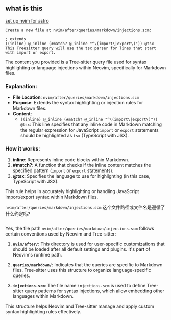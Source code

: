 ## what is this

[set up nvim for astro](https://joschua.io/posts/2023/06/22/set-up-nvim-for-astro/)

```
Create a new file at nvim/after/queries/markdown/injections.scm:

; extends
((inline) @_inline (#match? @_inline "^\(import\|export\)")) @tsx
This Treesitter query will use the tsx parser for lines that start with import or export.
```

The content you provided is a Tree-sitter query file used for syntax highlighting or language injections within Neovim, specifically for Markdown files. 

### Explanation:
- **File Location**: `nvim/after/queries/markdown/injections.scm`
- **Purpose**: Extends the syntax highlighting or injection rules for Markdown files.
- **Content**:
  - `((inline) @_inline (#match? @_inline "^\(import\|export\)")) @tsx`: This line specifies that any inline code in Markdown matching the regular expression for JavaScript `import` or `export` statements should be highlighted as `tsx` (TypeScript with JSX).

### How it works:
1. **inline**: Represents inline code blocks within Markdown.
2. **#match?**: A function that checks if the inline content matches the specified pattern (`import` or `export` statements).
3. **@tsx**: Specifies the language to use for highlighting (in this case, TypeScript with JSX).

This rule helps in accurately highlighting or handling JavaScript import/export syntax within Markdown files.


`nvim/after/queries/markdown/injections.scm` 这个文件路径或文件名是遵循了什么约定吗?
```

```
Yes, the file path `nvim/after/queries/markdown/injections.scm` follows certain conventions used by Neovim and Tree-sitter:

1. **`nvim/after/`**: This directory is used for user-specific customizations that should be loaded after all default settings and plugins. It's part of Neovim's runtime path.

2. **`queries/markdown/`**: Indicates that the queries are specific to Markdown files. Tree-sitter uses this structure to organize language-specific queries.

3. **`injections.scm`**: The file name `injections.scm` is used to define Tree-sitter query patterns for syntax injections, which allow embedding other languages within Markdown.

This structure helps Neovim and Tree-sitter manage and apply custom syntax highlighting rules effectively.


